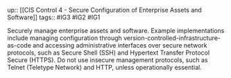 up:: [[CIS Control 4 - Secure Configuration of Enterprise Assets and Software]]
tags:: #IG3 #IG2 #IG1

Securely manage enterprise assets and software. Example implementations include managing configuration through version-controlled-infrastructure-as-code and accessing administrative interfaces over secure network protocols, such as Secure Shell (SSH) and Hypertext Transfer Protocol Secure (HTTPS). Do not use insecure management protocols, such as Telnet (Teletype Network) and HTTP, unless operationally essential.